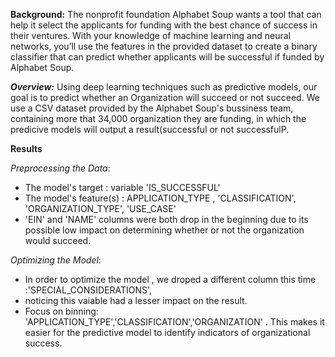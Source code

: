 **Background:**
  The nonprofit foundation Alphabet Soup wants a tool that can help it select the applicants for funding with the best chance of success in their ventures. With your knowledge of machine learning and neural networks, you’ll use the features in the provided dataset to create a binary classifier that can predict whether applicants will be successful if funded by Alphabet Soup.

***Overview:***
  Using deep learning techniques such as predictive models, our goal is to predict whether an Organization will succeed or not succeed. We use a CSV dataset provided by the Alphabet Soup's bussiness team, containing more that 34,000 organization they are funding, in which the predicive models will output a result(successful or not successfulP.

**Results**


*Preprocessing the Data*:
 - The model's target : variable 'IS_SUCCESSFUL'
 - The model's feature(s) : APPLICATION_TYPE , 'CLASSIFICATION', 'ORGANIZATION_TYPE', 'USE_CASE'
 - 'EIN' and 'NAME' columns were both drop in the beginning due to its possible low impact on determining whether or not the organization would succeed. 

*Optimizing the Model*: 
- In order to optimize the model , we droped a different column this time :'SPECIAL_CONSIDERATIONS',
- noticing this vaiable had a lesser impact on the result.
- Focus on binning: 'APPLICATION_TYPE','CLASSIFICATION','ORGANIZATION' . This makes it easier for the predictive model to identify indicators of organizational success.

  
